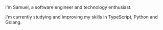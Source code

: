 i'm Samuel, a software engineer and technology enthusiast.

I'm currently studying and improving my skills in TypeScript, Python and Golang. 
